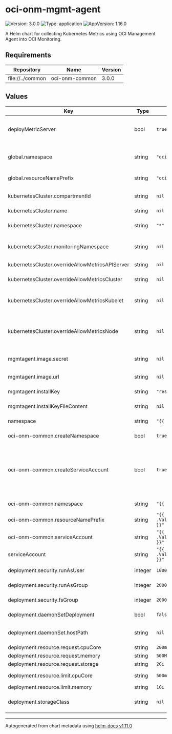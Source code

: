 # oci-onm-mgmt-agent

![Version: 3.0.0](https://img.shields.io/badge/Version-3.0.0-informational?style=flat-square) ![Type: application](https://img.shields.io/badge/Type-application-informational?style=flat-square) ![AppVersion: 1.16.0](https://img.shields.io/badge/AppVersion-1.16.0-informational?style=flat-square)

A Helm chart for collecting Kubernetes Metrics using OCI Management Agent into OCI Monitoring.

## Requirements

| Repository | Name | Version |
|------------|------|---------|
| file://../common | oci-onm-common | 3.0.0 |

## Values

| Key | Type | Default | Description |
|-----|------|---------|-------------|
| deployMetricServer | bool | `true` | By default, metric server will be deployed and used by Management Agent to collect metrics. You can set this to false if you already have metric server installed on your cluster |
| global.namespace | string | `"oci-onm"` | Kubernetes Namespace in which the resources to be created. Set oci-kubernetes-monitoring-common:createNamespace set to true, if the namespace doesn't exist. |
| global.resourceNamePrefix | string | `"oci-onm"` | Prefix to be attached to resources created through this chart. Not all resources may have this prefix. |
| kubernetesCluster.compartmentId | string | `nil` | OCI Compartment Id to push Kubernetes Monitoring metrics. If not specified default is same as Agent compartment |
| kubernetesCluster.name | string | `nil` | Kubernetes cluster name |
| kubernetesCluster.namespace | string | `"*"` | Kubernetes cluster namespace(s) to monitor. This can be a comma-separated list of namespaces or '*' to monitor all the namespaces |
| kubernetesCluster.monitoringNamespace | string | `nil` | OCI namespace to push Kubernetes Monitoring metrics. If not specified then it will pushed to 'mgmtagent_kubernetes_metrics' |
| kubernetesCluster.overrideAllowMetricsAPIServer | string | `nil` | Provide the specific list of comma separated metric names for agent computed metrics to be collected. |
| kubernetesCluster.overrideAllowMetricsCluster | string | `nil` | Provide the specific list of comma separated metric names for agent computed metrics to be collected |
| kubernetesCluster.overrideAllowMetricsKubelet | string | `nil` | Provide the specific list of comma separated metric names for Kubelet (/api/v1/nodes/<node_name>/proxy/metrics) metrics to be collected |
| kubernetesCluster.overrideAllowMetricsNode | string | `nil` | Provide the specific list of comma separated metric names for Node (/api/v1/nodes/<node_name>/proxy/metrics/resource, /api/v1/nodes/<node_name>/proxy/metrics/cadvisor) metrics to be collected |
| mgmtagent.image.secret | string | `nil` | Image secrets to use for pulling container image (base64 encoded content of ~/.docker/config.json file) |
| mgmtagent.image.url | string | `nil` | Replace this value with actual docker image URL for Management Agent |
| mgmtagent.installKey | string | `"resources/input.rsp"` | Copy the downloaded Management Agent Install Key file under root helm directory as resources/input.rsp |
| mgmtagent.installKeyFileContent | string | `nil` | Provide the base64 encoded content of the Management Agent Install Key file |
| namespace | string | `"{{ .Values.global.namespace }}"` | Kubernetes namespace to create and install this helm chart in |
| oci-onm-common.createNamespace | bool | `true` | If createNamespace is set to true, it tries to create the namespace defined in 'namespace' variable. |
| oci-onm-common.createServiceAccount | bool | `true` | By default, a cluster role, cluster role binding and serviceaccount will be created for the monitoring pods to be able to (readonly) access various objects within the cluster, to support collection of various telemetry data. You may set this to false and provide your own serviceaccount (in the parent chart(s)) which has the necessary cluster role(s) binded to it. Refer, README for the cluster role definition and other details. |
| oci-onm-common.namespace | string | `"{{ .Values.global.namespace }}"` | Kubernetes Namespace in which the serviceaccount to be created. |
| oci-onm-common.resourceNamePrefix | string | `"{{ .Values.global.resourceNamePrefix }}"` | Prefix to be attached to resources created through this chart. Not all resources may have this prefix. |
| oci-onm-common.serviceAccount | string | `"{{ .Values.global.resourceNamePrefix }}"` | Name of the Kubernetes ServiceAccount |
| serviceAccount | string | `"{{ .Values.global.resourceNamePrefix }}"` | Name of the Kubernetes ServiceAccount |
| deployment.security.runAsUser | integer | `1000` | Processes in the Container will use the specified user ID |
| deployment.security.runAsGroup | integer | `2000` | Processes in the Container will use the specified group ID |
| deployment.security.fsGroup | integer | `2000` | Files created in the Container will use the specified group ID |
| deployment.daemonSetDeployment | bool | `false` | By default Agent will be deployed as StatefulSet. For DaemonSet deployment, set this to true |
| deployment.daemonSet.hostPath | string | `nil` |  The host path to store data, if Agent is deployed as DaemonSet. Agent should have read-write access to it |
| deployment.resource.request.cpuCore | string | `200m` | Minimum CPU cores(millicore) for each agent instance |
| deployment.resource.request.memory | string | `500Mi` | Minimum memory(mebibytes) for each agent instance |
| deployment.resource.request.storage | string | `2Gi` | Minimum storage(gibibyte) for StatefulSet's PVC |
| deployment.resource.limit.cpuCore | string | `500m` | Maximum CPU cores(millicore) for each agent instance |
| deployment.resource.limit.memory | string | `1Gi` | Maximum memory(gibibyte) for each agent instance |
| deployment.storageClass | string | `nil` | The storage class for StatefulSet's PVC. If not provided then the Cluster's default storage class will be used |

----------------------------------------------
Autogenerated from chart metadata using [helm-docs v1.11.0](https://github.com/norwoodj/helm-docs/releases/v1.11.0)
